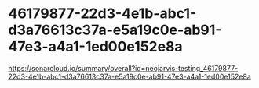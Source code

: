 # 46179877-22d3-4e1b-abc1-d3a76613c37a-e5a19c0e-ab91-47e3-a4a1-1ed00e152e8a
https://sonarcloud.io/summary/overall?id=neojarvis-testing_46179877-22d3-4e1b-abc1-d3a76613c37a-e5a19c0e-ab91-47e3-a4a1-1ed00e152e8a
